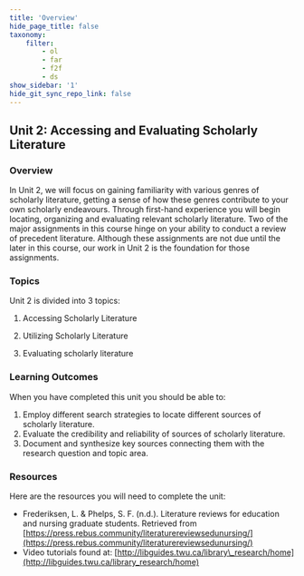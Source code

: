```yaml
---
title: 'Overview'
hide_page_title: false
taxonomy:
    filter:
        - ol
        - far
        - f2f
        - ds
show_sidebar: '1'
hide_git_sync_repo_link: false
---
```


## Unit 2: Accessing and Evaluating Scholarly Literature

### Overview

In Unit 2, we will focus on gaining familiarity with various genres of scholarly literature, getting a sense of how these genres contribute to your own scholarly endeavours. Through first-hand experience you will begin locating, organizing and evaluating relevant scholarly literature. Two of the major assignments in this course hinge on your ability to conduct a review of precedent literature. Although these assignments are not due until the later in this course, our work in Unit 2 is the foundation for those assignments.  

### Topics

Unit 2 is divided into 3 topics:

1. Accessing Scholarly Literature

2. Utilizing Scholarly Literature

3. Evaluating scholarly literature



### Learning Outcomes

When you have completed this unit you should be able to:

1.  Employ different search strategies to locate different sources of scholarly literature.
2.  Evaluate the credibility and reliability of sources of scholarly literature.
3.  Document and synthesize key sources connecting them with the research question and topic area.



### Resources

Here are the resources you will need to complete the unit:

*   Frederiksen, L. & Phelps, S. F. (n.d.). Literature reviews for education and nursing graduate students. Retrieved from [https://press.rebus.community/literaturereviewsedunursing/](https://press.rebus.community/literaturereviewsedunursing/)
*   Video tutorials found at: [http://libguides.twu.ca/library\_research/home](http://libguides.twu.ca/library_research/home)
